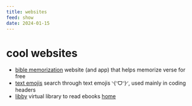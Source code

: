 ```yaml
---
title: websites
feed: show
date: 2024-01-15
---
```


# cool websites
- [bible memorization](https://web.remem.me/) website (and app) that helps memorize verse for free 
- [text emojis](https://emojicombos.com/) search through text emojis ◝(ᵔᗜᵔ)◜, used mainly in coding headers
- [libby](https://libbyapp.com/) virtual library to read ebooks
[home](/benicerxd.github.io/README.md)